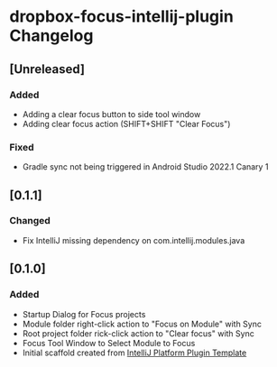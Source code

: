 <!-- Keep a Changelog guide -> https://keepachangelog.com -->

# dropbox-focus-intellij-plugin Changelog

## [Unreleased]
### Added
- Adding a clear focus button to side tool window
- Adding clear focus action (SHIFT+SHIFT "Clear Focus")

### Fixed
- Gradle sync not being triggered in Android Studio 2022.1 Canary 1

## [0.1.1]
### Changed
- Fix IntelliJ missing dependency on com.intellij.modules.java

## [0.1.0]
### Added
- Startup Dialog for Focus projects
- Module folder right-click action to "Focus on Module" with Sync
- Root project folder rick-click action to "Clear focus" with Sync
- Focus Tool Window to Select Module to Focus
- Initial scaffold created from [IntelliJ Platform Plugin Template](https://github.com/JetBrains/intellij-platform-plugin-template)